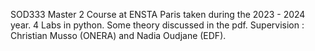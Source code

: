 SOD333 Master 2 Course at ENSTA Paris taken during the 2023 - 2024 year. 4 Labs in python. Some theory discussed in the pdf.
Supervision : Christian Musso (ONERA) and Nadia Oudjane (EDF).
